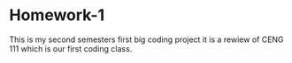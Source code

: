 # Homework-1

This is my second semesters first big coding project
it is a rewiew of CENG 111 which is our first coding class.
